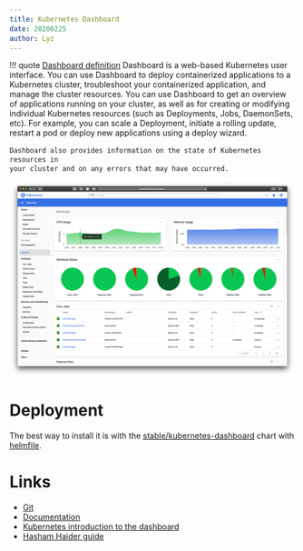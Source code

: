```yaml
---
title: Kubernetes Dashboard
date: 20200225
author: Lyz
---
```


!!! quote [Dashboard definition](https://kubernetes.io/docs/tasks/access-application-cluster/web-ui-dashboard/)
    Dashboard is a web-based Kubernetes user interface. You can use Dashboard to
    deploy containerized applications to a Kubernetes cluster, troubleshoot your
    containerized application, and manage the cluster resources. You can use
    Dashboard to get an overview of applications running on your cluster, as
    well as for creating or modifying individual Kubernetes resources (such as
    Deployments, Jobs, DaemonSets, etc). For example, you can scale
    a Deployment, initiate a rolling update, restart a pod or deploy new
    applications using a deploy wizard.

    Dashboard also provides information on the state of Kubernetes resources in
    your cluster and on any errors that may have occurred.

![](../../images/kubernetes-dashboard-ui.png)

# Deployment

The best way to install it is with the [stable/kubernetes-dashboard](https://github.com/helm/charts/tree/master/stable/kubernetes-dashboard)
chart with
[helmfile](helmfile.md).

# Links

* [Git](https://github.com/kubernetes/dashboard)
* [Documentation](https://github.com/kubernetes/dashboard/tree/master/docs)
* [Kubernetes introduction to the dashboard](https://kubernetes.io/docs/tasks/access-application-cluster/web-ui-dashboard/)
* [Hasham Haider guide](https://www.replex.io/blog/how-to-install-access-and-add-heapster-metrics-to-the-kubernetes-dashboard)
